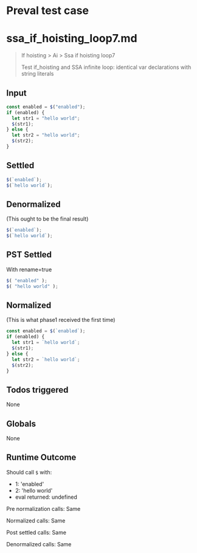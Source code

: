 # Preval test case

# ssa_if_hoisting_loop7.md

> If hoisting > Ai > Ssa if hoisting loop7
>
> Test if_hoisting and SSA infinite loop: identical var declarations with string literals

## Input

`````js filename=intro
const enabled = $("enabled");
if (enabled) {
  let str1 = "hello world";
  $(str1);
} else {
  let str2 = "hello world";
  $(str2);
}
`````


## Settled


`````js filename=intro
$(`enabled`);
$(`hello world`);
`````


## Denormalized
(This ought to be the final result)

`````js filename=intro
$(`enabled`);
$(`hello world`);
`````


## PST Settled
With rename=true

`````js filename=intro
$( "enabled" );
$( "hello world" );
`````


## Normalized
(This is what phase1 received the first time)

`````js filename=intro
const enabled = $(`enabled`);
if (enabled) {
  let str1 = `hello world`;
  $(str1);
} else {
  let str2 = `hello world`;
  $(str2);
}
`````


## Todos triggered


None


## Globals


None


## Runtime Outcome


Should call `$` with:
 - 1: 'enabled'
 - 2: 'hello world'
 - eval returned: undefined

Pre normalization calls: Same

Normalized calls: Same

Post settled calls: Same

Denormalized calls: Same
